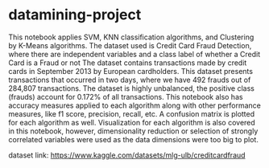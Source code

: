 # datamining-project
This notebook applies SVM, KNN classification algorithms, and Clustering by K-Means algorithms.
The dataset used is Credit Card Fraud Detection, where there are independent variables and a class label of whether a Credit Card is a Fraud or not
The dataset contains transactions made by credit cards in September 2013 by European cardholders.
This dataset presents transactions that occurred in two days, where we have 492 frauds out of 284,807 transactions. The dataset is highly unbalanced, the positive class (frauds) account for 0.172% of all transactions.
This notebook also has accuracy measures applied to each algorithm along with other performance measures, like f1 score, precision, recall, etc. 
A confusion matrix is plotted for each algorithm as well. 
Visualization for each algorithm is also covered in this notebook, however, dimensionality reduction or selection of strongly correlated variables were used as the data dimensions were too big to plot.

dataset link: https://www.kaggle.com/datasets/mlg-ulb/creditcardfraud
